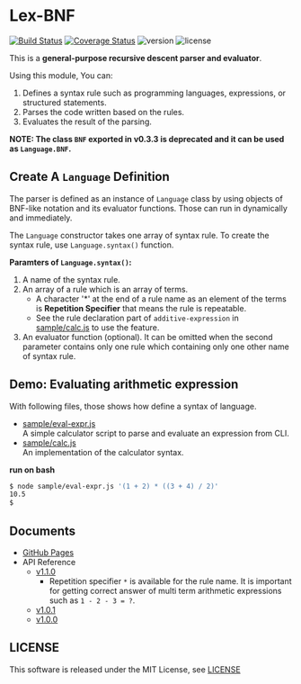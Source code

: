 Lex-BNF
=======

<span class="display:inline-block;"> [![Build Status](https://travis-ci.org/takamin/lex-bnf.svg?branch=master)](https://travis-ci.org/takamin/lex-bnf)
[![Coverage Status](https://coveralls.io/repos/github/takamin/lex-bnf/badge.svg?branch=master)](https://coveralls.io/github/takamin/lex-bnf?branch=master)
![version](https://img.shields.io/npm/v/lex-bnf)
![license](https://img.shields.io/npm/l/lex-bnf)
</span>

This is a **general-purpose recursive descent parser and evaluator**.

Using this module, You can:

1. Defines a syntax rule such as programming languages, expressions, or structured statements.
1. Parses the code written based on the rules.
1. Evaluates the result of the parsing.

__NOTE: The class `BNF` exported in v0.3.3 is deprecated and it can be used as `Language.BNF`.__

Create A `Language` Definition
----

The parser is defined as an instance of `Language` class by using objects of BNF-like
notation and its evaluator functions. Those can run in dynamically and immediately.

The `Language` constructor takes one array of syntax rule.
To create the syntax rule, use `Language.syntax()` function.

__Paramters of `Language.syntax()`:__

1. A name of the syntax rule.
1. An array of a rule which is an array of terms.
    * A character '*' at the end of a rule name as an element of the terms is __Repetition Specifier__ that means the rule is repeatable.
    * See the rule declaration part of `additive-expression` in [sample/calc.js](https://github.com/takamin/lex-bnf/blob/master/sample/calc.js) to use the feature.
1. An evaluator function (optional). It can be omitted when the second parameter contains only one rule which containing only one other name of syntax rule.



Demo: Evaluating arithmetic expression
----

With following files, those shows how define a syntax of language.

* [sample/eval-expr.js](https://github.com/takamin/lex-bnf/blob/master/sample/eval-expr.js)  
A simple calculator script to parse and evaluate an expression from CLI.
* [sample/calc.js](https://github.com/takamin/lex-bnf/blob/master/sample/calc.js)  
An implementation of the calculator syntax.

__run on bash__

```bash
$ node sample/eval-expr.js '(1 + 2) * ((3 + 4) / 2)'
10.5
$
```

Documents
----

* [GitHub Pages](https://takamin.github.io/lex-bnf/)
* API Reference
    * [v1.1.0](https://takamin.github.io/lex-bnf/docs/lex-bnf/1.1.0/)
        * Repetition specifier `*` is available for the rule name. It is important for getting correct answer of multi term arithmetic expressions such as `1 - 2 - 3 = ?`.
    * [v1.0.1](https://takamin.github.io/lex-bnf/docs/lex-bnf/1.0.1/)
    * [v1.0.0](https://takamin.github.io/lex-bnf/docs/lex-bnf/1.0.0/)

LICENSE
-------

This software is released under the MIT License, see [LICENSE](LICENSE)
